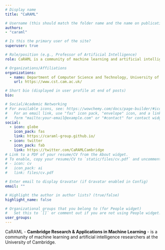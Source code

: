 ```yaml
---
# Display name
title: "CaRAML"

# Username (this should match the folder name and the name on publications)
authors:
- "caraml"

# Is this the primary user of the site?
superuser: true

# Role/position (e.g., Professor of Artificial Intelligence)
role: CaRAML is a community of machine learning and artificial intelligence researchers at the University of Cambridge.

# Organizations/Affiliations
organizations:
  - name: Department of Computer Science and Technology, University of Cambridge
    url: https://www.cst.cam.ac.uk/

# Short bio (displayed in user profile at end of posts)
bio: 

# Social/Academic Networking
# For available icons, see: https://wowchemy.com/docs/page-builder/#icons
#   For an email link, use "fas" icon pack, "envelope" icon, and a link in the
#   form "mailto:your-email@example.com" or "#contact" for contact widget.
social:
  - icon: globe
    icon_pack: fas
    link: https://caraml-group.github.io/
  - icon: twitter
    icon_pack: fab
    link: https://twitter.com/CaRAMLCambridge
# Link to a PDF of your resume/CV from the About widget.
# To enable, copy your resume/CV to `static/files/cv.pdf` and uncomment the lines below.
# - icon: cv
#   icon_pack: ai
#   link: files/cv.pdf

# Enter email to display Gravatar (if Gravatar enabled in Config)
email: ""

# Highlight the author in author lists? (true/false)
highlight_name: false

# Organizational groups that you belong to (for People widget)
#   Set this to `[]` or comment out if you are not using People widget.
user_groups:
---
```


CaRAML - **Cambridge Research & Applications in Machine Learning** - is a community of machine learning and artificial intelligence researchers at the University of Cambridge.
